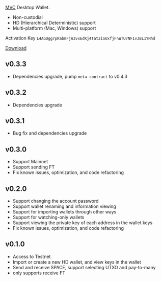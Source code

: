 [MVC](https://www.microvisionchain.com/) Desktop Wallet.

- Non-custodial
- HD (Hierarchical Deterministic) support
- Multi-platform (Mac, Windows) support

Activation Key `L4AGUggrpKabmFjA3vxEdKj4tat2iSUxfjFnWTU7NF1vJBL1YNhd`

[Download](https://github.com/gitzhou/vision-box/releases/latest)

## v0.3.3

- Dependencies upgrade, pump `meta-contract` to v0.4.3

## v0.3.2

- Dependencies upgrade

## v0.3.1

- Bug fix and dependencies upgrade

## v0.3.0

- Support Mainnet
- Support sending FT
- Fix known issues, optimization, and code refactoring

## v0.2.0

- Support changing the account password
- Support wallet renaming and information viewing
- Support for importing wallets through other ways
- Support for watching-only wallets
- Support viewing the private key of each address in the wallet keys
- Fix known issues, optimization, and code refactoring

## v0.1.0

- Access to Testnet
- Import or create a new HD wallet, and view keys in the wallet
- Send and receive SPACE, support selecting UTXO and pay-to-many
- only supports receive FT
